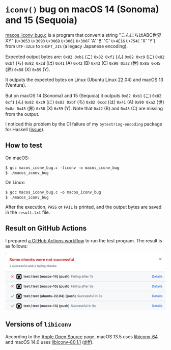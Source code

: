 # `iconv()` bug on macOS 14 (Sonoma) and 15 (Sequoia)

[macos\_iconv\_bug.c](macos_iconv_bug.c) is a program that convert a string "こんにちはABC世界XY" (`U+3053` `U+3093` `U+306B` `U+3061` `U+306F` 'A' 'B' 'C' `U+4E16` `U+754C` 'X' 'Y') from `UTF-32LE` to `SHIFT_JIS` (a legacy Japanese encoding).

Expected output bytes are: `0x82 0xb1` (こ) `0x82 0xf1` (ん) `0x82 0xc9` (に) `0x82 0xbf` (ち) `0x82 0xcd` (は) `0x41` (A) `0x42` (B) `0x43` (C)  `0x90 0xa2` (世) `0x8a 0x45` (界) `0x58` (X) `0x59` (Y).

It outputs the expected bytes on Linux (Ubuntu Linux 22.04) and macOS 13 (Ventura).

But on macOS 14 (Sonoma) and 15 (Sequoia) it outputs `0x82 0xb1` (こ) `0x82 0xf1` (ん) `0x82 0xc9` (に) `0x82 0xbf` (ち) `0x82 0xcd` (は) `0x41` (A) `0x90 0xa2` (世) `0x8a 0x45` (界) `0x58` (X) `0x59` (Y). Note that `0x42` (B) and `0x43` (C) are missing from the output.

I noticed this problem by the CI failure of my `bytestring-encoding` package for Haskell ([issue](https://github.com/msakai/bytestring-encoding/issues/15)).

## How to test

On macOS:

```console
$ gcc macos_iconv_bug.c -liconv -o macos_iconv_bug
$ ./macos_iconv_bug
```

On Linux:

```console
$ gcc macos_iconv_bug.c -o macos_iconv_bug
$ ./macos_iconv_bug
```

After the execution, `PASS` or `FAIL` is printed, and the output bytes are saved in the `result.txt` file.

## Result on GitHub Actions 

I prepared [a GitHub Actions workflow](.github/workflows/test.yaml) to run the test program. The result is as follows:

<img width="635" alt="[screenshot]" src="github-actions-screenshot.png" />

## Versions of `libiconv`

According to the [Apple Open Source](https://opensource.apple.com/releases/) page, macOS 13.5 uses [libiconv-64](https://github.com/apple-oss-distributions/libiconv/tree/libiconv-64) and macOS 14.0 uses [libiconv-80.1.1](https://github.com/apple-oss-distributions/libiconv/tree/libiconv-80.1.1) ([diff](https://github.com/apple-oss-distributions/libiconv/compare/libiconv-64...libiconv-80.1.1)).




